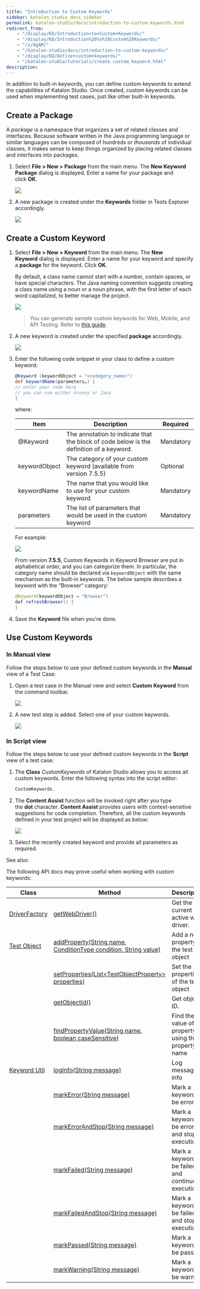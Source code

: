 ```yaml
---
title: "Introduction to Custom Keywords" 
sidebar: katalon_studio_docs_sidebar
permalink: katalon-studio/docs/introduction-to-custom-keywords.html 
redirect_from:
    - "/display/KD/Introduction+to+Custom+Keywords/"
    - "/display/KD/Introduction%20to%20Custom%20Keywords/"
    - "/x/8gAM/"
    - "/katalon-studio/docs/introduction-to-custom-keywords/"
    - "/display/KD/Define+custom+keywords/"
    - "/katalon-studio/tutorials/create_custom_keyword.html"
description: 
---
```

In addition to built-in keywords, you can define custom keywords to extend the capabilities of Katalon Studio. Once created, custom keywords can be used when implementing test cases, just like other built-in keywords.

## Create a Package

A _package_ is a namespace that organizes a set of related classes and interfaces. Because software written in the Java programming language or similar languages can be composed of hundreds or _thousands_ of individual classes, it makes sense to keep things organized by placing related classes and interfaces into packages.

1. Select **File > New > Package** from the main menu. The **New Keyword Package** dialog is displayed. Enter a name for your package and click **OK**.

   ![](https://github.com/katalon-studio/docs-images/raw/master/katalon-studio/docs/introduction-to-custom-keywords/image2017-2-6-153A353A6.png)

2. A new package is created under the **Keywords** folder in Tests Explorer accordingly.

   ![](https://github.com/katalon-studio/docs-images/raw/master/katalon-studio/docs/introduction-to-custom-keywords/image2017-2-6-153A363A13.png)

## Create a Custom Keyword

1. Select **File > New > Keyword** from the main menu. The **New Keyword** dialog is displayed. Enter a name for your keyword and specify a **package** for the keyword. Click **OK**.

   By default, a class name cannot start with a number, contain spaces, or have special characters. The Java naming convention suggests creating a class name using a noun or a noun phrase, with the first letter of each word capitalized, to better manage the project.

    ![](https://github.com/katalon-studio/docs-images/raw/master/katalon-studio/docs/introduction-to-custom-keywords/image2018-4-2-143A373A16.png)

    > You can generate sample custom keywords for Web, Mobile, and API Testing. Refer to [this guide](https://docs.katalon.com/katalon-studio/docs/sample-custom-keywords.html).

2. A new keyword is created under the specified **package** accordingly.

    ![](https://github.com/katalon-studio/docs-images/raw/master/katalon-studio/docs/introduction-to-custom-keywords/image2017-2-6-153A503A48.png)  

3. Enter the following code snippet in your class to define a custom keyword:

   ```groovy
   @Keyword (keywordObject = "<category_name>")
   def keywordName(parameters…) {
   // enter your code here
   // you can use either Groovy or Java
   }
   ```

   where:
   
   | Item | Description | Required |
   | --- | --- | --- |
   | @Keyword | The annotation to indicate that the block of code below is the definition of a keyword. | Mandatory |
   |keywordObject| The category of your custom keyword (available from version 7.5.5)| Optional |
   | keywordName | The name that you would like to use for your custom keyword | Mandatory |
   | parameters | The list of parameters that would be used in the custom keyword | Mandatory |
   For example:

   ![](https://github.com/katalon-studio/docs-images/raw/master/katalon-studio/docs/introduction-to-custom-keywords/image2017-2-6-163A203A3.png)

   From version **7.5.5**, Custom Keywords in Keyword Browser are put in alphabetical order, and you can categorize them. In particular, the category name should be declared via `keywordObject` with the same mechanism as the built-in keywords. The below sample describes a keyword with the “Browser“ category:

   ```java
   @Keyword(keywordObject = "Browser")
   def refreshBrowser() {
   }
   ```

4. Save the **Keyword** file when you're done.

## Use Custom Keywords

### In Manual view

Follow the steps below to use your defined custom keywords in the **Manual** view of a Test Case:

1. Open a test case in the Manual view and select **Custom Keyword** from the command toolbar.
   
   ![](https://github.com/katalon-studio/docs-images/raw/master/katalon-studio/docs/introduction-to-custom-keywords/image2017-6-30-203A323A47.png)  

2. A new test step is added. Select one of your custom keywords.

   ![](https://github.com/katalon-studio/docs-images/raw/master/katalon-studio/docs/introduction-to-custom-keywords/image2017-2-6-163A443A46.png)

### In Script view

Follow the steps below to use your defined custom keywords in the **Script** view of a test case:

1. The **Class** _CustomKeywords_ of Katalon Studio allows you to access all custom keywords. Enter the following syntax into the script editor:

   ```groovy
   CustomKeywords.
   ```

2. The **Content Assist** function will be invoked right after you type the **dot** character. **Content Assist** provides users with context-sensitive suggestions for code completion. Therefore, all the custom keywords defined in your test project will be displayed as below:

   ![](https://github.com/katalon-studio/docs-images/raw/master/katalon-studio/docs/introduction-to-custom-keywords/image2017-6-30-203A353A9.png)

3. Select the recently created keyword and provide all parameters as required.

See also:

The following API docs may prove useful when working with custom keywords:

| Class | Method | Description |
| --- | --- | --- |
| [DriverFactory](https://docs.katalon.com/javadoc/com/kms/katalon/core/webui/driver/DriverFactory.html)| [getWebDriver()](https://docs.katalon.com/javadoc/com/kms/katalon/core/webui/driver/DriverFactory.html#getWebDriver()) | Get the current active web driver. |
| [Test Object](https://docs.katalon.com/javadoc/com/kms/katalon/core/testobject/TestObject.html)|[addProperty(String name, ConditionType condition, String value)](https://docs.katalon.com/javadoc/com/kms/katalon/core/testobject/TestObject.html#addProperty(java.lang.String,%20com.kms.katalon.core.testobject.ConditionType,%20java.lang.String))| Add a new property to the test object |
|| [setProperties(List&lt;TestObjectProperty&gt; properties)](https://docs.katalon.com/javadoc/com/kms/katalon/core/testobject/TestObject.html#setProperties(List%3CTestObjectProperty%3E)) | Set the properties of the test object |
|| [getObjectId()](https://docs.katalon.com/javadoc/com/kms/katalon/core/testobject/TestObject.html#getObjectId()) | Get object ID. |
|| [findPropertyValue(String name, boolean caseSensitive)](https://docs.katalon.com/javadoc/com/kms/katalon/core/testobject/TestObject.html#findPropertyValue(java.lang.String,%20boolean)) | Find the value of a property using the property name |
| [Keyword Util](https://docs.katalon.com/javadoc/com/kms/katalon/core/util/KeywordUtil.html) |[logInfo(String message)](https://docs.katalon.com/javadoc/com/kms/katalon/core/util/KeywordUtil.html#logInfo(java.lang.String)) | Log message as info |
|| [markError(String message)](https://docs.katalon.com/javadoc/com/kms/katalon/core/util/KeywordUtil.html#markError(java.lang.String)) | Mark a keyword to be error |
|| [markErrorAndStop(String message)](https://docs.katalon.com/javadoc/com/kms/katalon/core/util/KeywordUtil.html#markErrorAndStop(java.lang.String)) | Mark a keyword to be error and stop execution |
|| [markFailed(String message)](https://docs.katalon.com/javadoc/com/kms/katalon/core/util/KeywordUtil.html#markFailed(java.lang.String)) | Mark a keyword to be failed and continue execution |
|| [markFailedAndStop(String message)](https://docs.katalon.com/javadoc/com/kms/katalon/core/util/KeywordUtil.html#markFailedAndStop(java.lang.String)) | Mark a keyword to be failed and stop execution |
|| [markPassed(String message)](https://docs.katalon.com/javadoc/com/kms/katalon/core/util/KeywordUtil.html#markPassed(java.lang.String)) | Mark a keyword to be passed |
|| [markWarning(String message)](https://docs.katalon.com/javadoc/com/kms/katalon/core/util/KeywordUtil.html#markWarning(java.lang.String)) | Mark a keyword to be warning |
